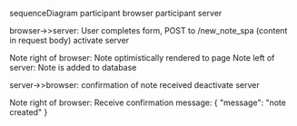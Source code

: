 sequenceDiagram
participant browser
participant server

browser->>server: User completes form, POST to /new_note_spa (content in request body)
activate server

Note right of browser: Note optimistically rendered to page
Note left of server: Note is added to database

server->>browser: confirmation of note received
deactivate server

Note right of browser: Receive confirmation message: { "message": "note created" }
